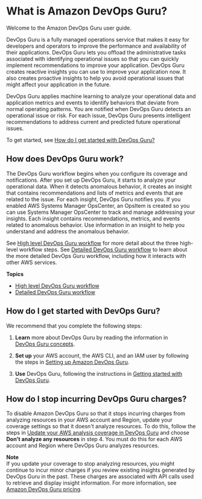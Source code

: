 # What is Amazon DevOps Guru?<a name="welcome"></a>

Welcome to the Amazon DevOps Guru user guide\.

DevOps Guru is a fully managed operations service that makes it easy for developers and operators to improve the performance and availability of their applications\. DevOps Guru lets you offload the administrative tasks associated with identifying operational issues so that you can quickly implement recommendations to improve your application\. DevOps Guru creates reactive insights you can use to improve your application now\. It also creates proactive insights to help you avoid operational issues that might affect your application in the future\. 

DevOps Guru applies machine learning to analyze your operational data and application metrics and events to identify behaviors that deviate from normal operating patterns\. You are notified when DevOps Guru detects an operational issue or risk\. For each issue, DevOps Guru presents intelligent recommendations to address current and predicted future operational issues\. 

To get started, see [How do I get started with DevOps Guru?](#how-do-i-get-started) 

## How does DevOps Guru work?<a name="how-it-works"></a>

The DevOps Guru workflow begins when you configure its coverage and notifications\. After you set up DevOps Guru, it starts to analyze your operational data\. When it detects anomalous behavior, it creates an insight that contains recommendations and lists of metrics and events that are related to the issue\. For each insight, DevOps Guru notifies you\. If you enabled AWS Systems Manager OpsCenter, an OpsItem is created so you can use Systems Manager OpsCenter to track and manage addressing your insights\. Each insight contains recommendations, metrics, and events related to anomalous behavior\. Use information in an insight to help you understand and address the anomalous behavior\.

See [High level DevOps Guru workflow](high-level-workflow.md) for more detail about the three high\-level workflow steps\. See [Detailed DevOps Guru workflow](detailed-workflow.md) to learn about the more detailed DevOps Guru workflow, including how it interacts with other AWS services\. 

**Topics**
+ [High level DevOps Guru workflow](high-level-workflow.md)
+ [Detailed DevOps Guru workflow](detailed-workflow.md)

## How do I get started with DevOps Guru?<a name="how-do-i-get-started"></a>

 We recommend that you complete the following steps: 

1. **Learn** more about DevOps Guru by reading the information in [ DevOps Guru concepts](concepts.md)\. 

1. **Set up** your AWS account, the AWS CLI, and an IAM user by following the steps in [Setting up Amazon DevOps Guru](setting-up.md)\. 

1. **Use** DevOps Guru, following the instructions in [Getting started with DevOps Guru](getting-started.md)\. 

## How do I stop incurring DevOps Guru charges?<a name="how-do-i-disable-devops-guru"></a>

To disable Amazon DevOps Guru so that it stops incurring charges from analyzing resources in your AWS account and Region, update your coverage settings so that it doesn't analyze resources\. To do this, follow the steps in [Update your AWS analysis coverage in DevOps Guru](update-settings.md#update-coverage) and choose **Don't analyze any resources** in step 4\. You must do this for each AWS account and Region where DevOps Guru analyzes resources\.

**Note**  
If you update your coverage to stop analyzing resources, you might continue to incur minor charges if you review existing insights generated by DevOps Guru in the past\. These charges are associated with API calls used to retrieve and display insight information\. For more information, see [Amazon DevOps Guru pricing](http://aws.amazon.com/devops-guru/pricing/)\.